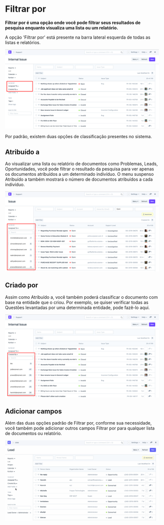 # Filtrar por



**Filtrar por é uma opção onde você pode filtrar seus resultados de pesquisa enquanto visualiza uma lista ou um relatório.**


A opção 'Filtrar por' está presente na barra lateral esquerda de todas as listas e relatórios.


![Filtrar por](/files/using-filter-by-1.png)


Por padrão, existem duas opções de classificação presentes no sistema.


## Atribuído a


Ao visualizar uma lista ou relatório de documentos como Problemas, Leads, Oportunidades, você pode filtrar o resultado da pesquisa para ver apenas os documentos atribuídos a um determinado indivíduo. O menu suspenso Atribuído a também mostrará o número de documentos atribuídos a cada indivíduo.


![Filtrar por](/files/using-filter-by-2.png)


## Criado por


Assim como Atribuído a, você também poderá classificar o documento com base na entidade que o criou. Por exemplo, se quiser verificar todas as Questões levantadas por uma determinada entidade, pode fazê-lo aqui.


![Filtrar por](/files/using-filter-by-3.png)


## Adicionar campos


Além das duas opções padrão de Filtrar por, conforme sua necessidade, você também pode adicionar outros campos Filtrar por para qualquer lista de documentos ou relatório.


![Filtrar por](/files/using-filter-by-1.gif)



